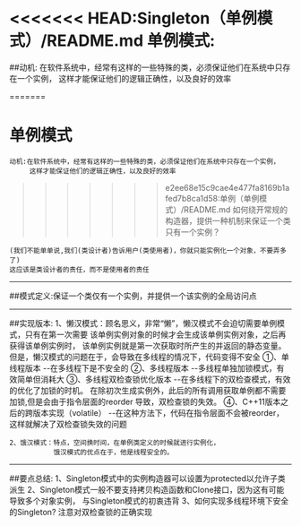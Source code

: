 <<<<<<< HEAD:Singleton（单例模式）/README.md
单例模式:
===
##动机:
	在软件系统中，经常有这样的一些特殊的类，必须保证他们在系统中只存在一个实例，
	这样才能保证他们的逻辑正确性，以及良好的效率
	
=======
# 单例模式
	动机:在软件系统中，经常有这样的一些特殊的类，必须保证他们在系统中只存在一个实例，
		 这样才能保证他们的逻辑正确性，以及良好的效率
>>>>>>> e2ee68e15c9cae4e477fa8169b1afed7b8ca1d58:单例（单例模式）/README.md
	如何绕开常规的构造器，提供一种机制来保证一个类只有一个实例？
	
	(我们不能单单说,我们(类设计者)告诉用户(类使用者)，你就只能实例化一个对象，不要弄多了)
	这应该是类设计者的责任，而不是使用者的责任
****	
##模式定义:保证一个类仅有一个实例，并提供一个该实例的全局访问点
****
##实现版本:
	1、懒汉模式：顾名思义，非常“懒”，懒汉模式不会迫切需要单例模式，只有在第一次需要
		      该单例实例对象的时候才会生成该单例实例对象，之后再获得该单例实例时，
		      该单例实例就是第一次获取时所产生的并返回的静态变量。
		      但是，懒汉模式的问题在于，会导致在多线程的情况下，代码变得不安全
		①、单线程版本   --在多线程下是不安全的
		②、多线程版本   --多线程单独加锁模式，有效简单但消耗大
		③、多线程双检查锁优化版本   --在多线程下的双检查模式，有效的优化了加锁的时机。
		       在除初次生成实例外，此后的所有调用获取单例都不需要加锁,但是会由于指令层面的reorder
		       导致，双检查锁的失效。
		④、C++11版本之后的跨版本实现（volatile） --在这种方法下，代码在指令层面不会被reorder，
		       这样就解决了双检查锁失效的问题

	2、饿汉模式：特点，空间换时间，在单例类定义的时候就进行实例化，
		       饿汉模式的优点在于，他是线程安全的。
****
##要点总结:
	1、Singleton模式中的实例构造器可以设置为protected以允许子类派生
	2、Singleton模式一般不要支持拷贝构造函数和Clone接口，因为这有可能导致多个对象实例，
	     与Singleton模式的初衷违背
	3、如何实现多线程环境下安全的Singleton? 注意对双检查锁的正确实现
